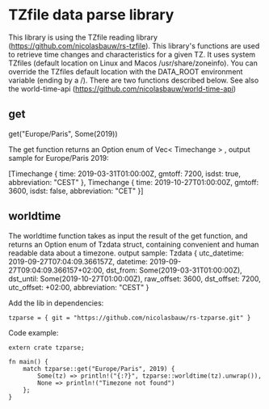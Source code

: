 # TZfile data parse library

This library is using the TZfile reading library (https://github.com/nicolasbauw/rs-tzfile).
This library's functions are used to retrieve time changes and characteristics for a given TZ.
It uses system TZfiles (default location on Linux and Macos /usr/share/zoneinfo). You can override the TZfiles default location with the DATA_ROOT environment variable (ending by a /).
There are two functions described below.
See also the world-time-api (https://github.com/nicolasbauw/world-time-api)

## get

get("Europe/Paris", Some(2019))

The get function returns an Option enum of Vec< Timechange > , output sample for Europe/Paris 2019:

[Timechange { time: 2019-03-31T01:00:00Z, gmtoff: 7200, isdst: true, abbreviation: "CEST" },
Timechange { time: 2019-10-27T01:00:00Z, gmtoff: 3600, isdst: false, abbreviation: "CET" }]

## worldtime

The worldtime function takes as input the result of the get function, and returns an Option enum of Tzdata struct, containing convenient and human readable data about a timezone. output sample:
Tzdata { utc_datetime: 2019-09-27T07:04:09.366157Z, datetime: 2019-09-27T09:04:09.366157+02:00, dst_from: Some(2019-03-31T01:00:00Z), dst_until: Some(2019-10-27T01:00:00Z),
raw_offset: 3600, dst_offset: 7200, utc_offset: +02:00, abbreviation: "CEST" }

Add the lib in dependencies:

```
tzparse = { git = "https://github.com/nicolasbauw/rs-tzparse.git" }
```

Code example:

```
extern crate tzparse;

fn main() {
    match tzparse::get("Europe/Paris", 2019) {
        Some(tz) => println!("{:?}", tzparse::worldtime(tz).unwrap()),
        None => println!("Timezone not found")
    };
}
```